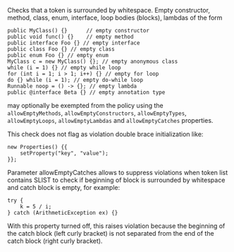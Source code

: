 Checks that a token is surrounded by whitespace. Empty constructor,
method, class, enum, interface, loop bodies (blocks), lambdas of the
form

    public MyClass() {}      // empty constructor
    public void func() {}    // empty method
    public interface Foo {} // empty interface
    public class Foo {} // empty class
    public enum Foo {} // empty enum
    MyClass c = new MyClass() {}; // empty anonymous class
    while (i = 1) {} // empty while loop
    for (int i = 1; i > 1; i++) {} // empty for loop
    do {} while (i = 1); // empty do-while loop
    Runnable noop = () -> {}; // empty lambda
    public @interface Beta {} // empty annotation type
            

may optionally be exempted from the policy using the
`           allowEmptyMethods`, `allowEmptyConstructors`,
`allowEmptyTypes`, `allowEmptyLoops`, `allowEmptyLambdas` and
`allowEmptyCatches` properties.

This check does not flag as violation double brace initialization like:

<div class="wrapper">

    new Properties() {{
        setProperty("key", "value");
    }};
              

</div>

Parameter allowEmptyCatches allows to suppress violations when token
list contains SLIST to check if beginning of block is surrounded by
whitespace and catch block is empty, for example:

<div class="wrapper">

    try {
        k = 5 / i;
    } catch (ArithmeticException ex) {}
              

</div>

With this property turned off, this raises violation because the
beginning of the catch block (left curly bracket) is not separated from
the end of the catch block (right curly bracket).

